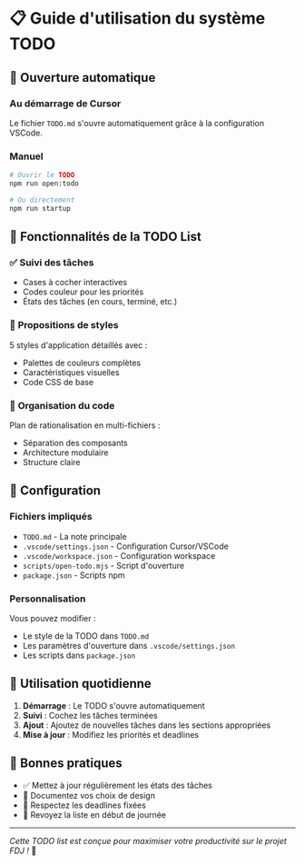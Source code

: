 # 📋 Guide d'utilisation du système TODO

## 🚀 **Ouverture automatique**

### Au démarrage de Cursor
Le fichier `TODO.md` s'ouvre automatiquement grâce à la configuration VSCode.

### Manuel
```bash
# Ouvrir le TODO
npm run open:todo

# Ou directement
npm run startup
```

## 🎨 **Fonctionnalités de la TODO List**

### ✅ **Suivi des tâches**
- Cases à cocher interactives
- Codes couleur pour les priorités
- États des tâches (en cours, terminé, etc.)

### 🎨 **Propositions de styles**
5 styles d'application détaillés avec :
- Palettes de couleurs complètes
- Caractéristiques visuelles
- Code CSS de base

### 📁 **Organisation du code**
Plan de rationalisation en multi-fichiers :
- Séparation des composants
- Architecture modulaire
- Structure claire

## 🔧 **Configuration**

### Fichiers impliqués
- `TODO.md` - La note principale
- `.vscode/settings.json` - Configuration Cursor/VSCode
- `.vscode/workspace.json` - Configuration workspace
- `scripts/open-todo.mjs` - Script d'ouverture
- `package.json` - Scripts npm

### Personnalisation
Vous pouvez modifier :
- Le style de la TODO dans `TODO.md`
- Les paramètres d'ouverture dans `.vscode/settings.json`
- Les scripts dans `package.json`

## 📝 **Utilisation quotidienne**

1. **Démarrage** : Le TODO s'ouvre automatiquement
2. **Suivi** : Cochez les tâches terminées
3. **Ajout** : Ajoutez de nouvelles tâches dans les sections appropriées
4. **Mise à jour** : Modifiez les priorités et deadlines

## 🎯 **Bonnes pratiques**

- ✅ Mettez à jour régulièrement les états des tâches
- 🎨 Documentez vos choix de design
- 📅 Respectez les deadlines fixées
- 🔄 Revoyez la liste en début de journée

---

*Cette TODO list est conçue pour maximiser votre productivité sur le projet FDJ !* 🚀